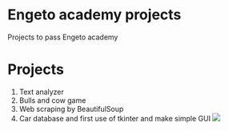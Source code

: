 # Engeto academy projects
Projects to pass Engeto academy

# Projects

1.  Text analyzer
2.  Bulls and cow game
3.  Web scraping by BeautifulSoup
4.  Car database and first use of tkinter and make simple GUI
[
![](https://encrypted-tbn0.gstatic.com/images?q=tbn:ANd9GcTjdB5idttrtpfZkhv3Dz20jvA14SXgOCOKQiBT6_tnEyagCBi91sEJMTU8X6eLxzb5dQ&usqp=CAU)](http://www.youtube.com/watch?v=4RKcIy_Ihok)
